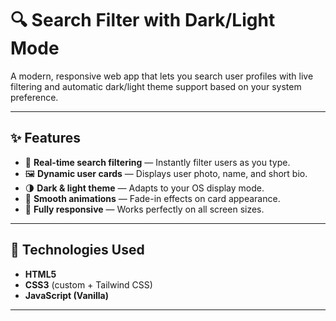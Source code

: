 # 🔍 Search Filter with Dark/Light Mode

A modern, responsive web app that lets you search user profiles with live filtering and automatic dark/light theme support based on your system preference.

---

## ✨ Features

- 🔎 **Real-time search filtering** — Instantly filter users as you type.  
- 🖼️ **Dynamic user cards** — Displays user photo, name, and short bio.  
- 🌗 **Dark & light theme** — Adapts to your OS display mode.  
- 💨 **Smooth animations** — Fade-in effects on card appearance.  
- 📱 **Fully responsive** — Works perfectly on all screen sizes.

---

## 🧠 Technologies Used

- **HTML5**  
- **CSS3** (custom + Tailwind CSS)  
- **JavaScript (Vanilla)**  

---




